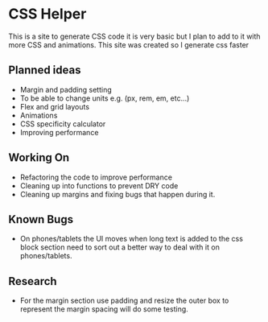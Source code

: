 # CSS Helper
This is a site to generate CSS code it is very basic but I plan to add to it with more CSS and animations. 
This site was created so I generate css faster  

## Planned ideas
- Margin and padding setting
- To be able to change units e.g. (px, rem, em, etc...)
- Flex and grid layouts
- Animations
- CSS specificity calculator
- Improving performance

## Working On
- Refactoring the code to improve performance
- Cleaning up into functions to prevent DRY code
- Cleaning up margins and fixing bugs that happen during it. 

## Known Bugs

- On phones/tablets the UI moves when long text is added to the css block section need to sort out a better way to deal with it on phones/tablets.

## Research
- For the margin section use padding and resize the outer box to represent the margin spacing will do some testing.
